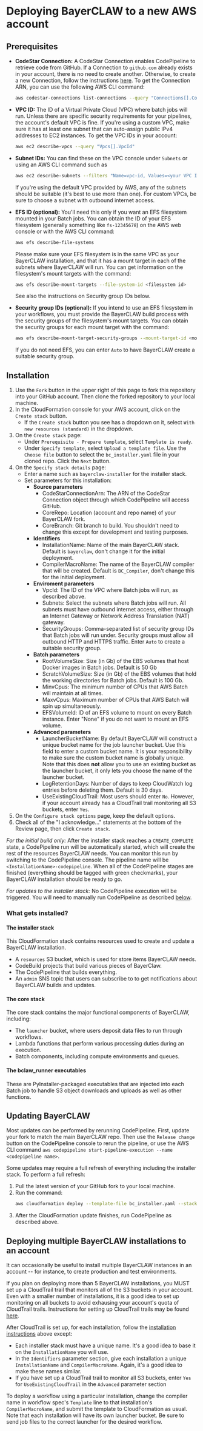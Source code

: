# Deploying BayerCLAW to a new AWS account
## Prerequisites

- **CodeStar Connection:** A CodeStar Connection enables CodePipeline to retrieve code from GitHub.
If a Connection to `github.com` already exists in your account, there is no need to create
another. Otherwise, to create a new Connection, follow the instructions [here](connection.md). To get the Connection
ARN, you can use the following AWS CLI command:
    ```bash
    aws codestar-connections list-connections --query "Connections[].ConnectionArn"
    ```

- **VPC ID:** The ID of a Virtual Private Cloud (VPC) where batch jobs will run. Unless there are specific security
    requirements for your pipelines, the account's default VPC is fine. If you're using a custom VPC, make sure it has
    at least one subnet that can auto-assign public IPv4 addresses to EC2 instances. To get the VPC IDs in your account:
    ```bash
    aws ec2 describe-vpcs --query "Vpcs[].VpcId"
    ```

- **Subnet IDs:**  You can find these on the VPC console under `Subnets` or using an AWS CLI command such as
    ```bash
    aws ec2 describe-subnets --filters "Name=vpc-id, Values=<your VPC ID>"
    ```
  
    If you're using the default VPC provided by AWS, any of the subnets should be suitable (it's best to use more 
    than one). For custom VPCs, be sure to choose a subnet with outbound internet access.

- **EFS ID (optional):**  You'll need this only if you want an EFS filesystem mounted in your Batch jobs. You can
    obtain the ID of your EFS filesystem (generally something like `fs-12345678`) on the AWS web console or with the
    AWS CLI command:
    ```bash
    aws efs describe-file-systems
    ```
  
    Please make sure your EFS filesystem is in the same VPC as your BayerCLAW installation, and that it has a mount target
    in each of the subnets where BayerCLAW will run. You can get information on the filesystem's mount targets with the
    command:
    ```bash
    aws efs describe-mount-targets --file-system-id <filesystem id>
    ```

    See also the instructions on Security group IDs below.

- **Security group IDs (optional):** If you intend to use an EFS filesystem in your workflows, you must provide the
    BayerCLAW build process with the security groups of the filesystem's mount targets. You can obtain the security
    groups for each mount target with the command:
    ```bash
    aws efs describe-mount-target-security-groups --mount-target-id <mount target id>
    ```

    If you do not need EFS, you can enter `Auto` to have BayerCLAW create a suitable security group.

## Installation
1. Use the `Fork` button in the upper right of this page to fork this repository into your GitHub account. Then 
clone the forked repository to your local machine.
2. In the CloudFormation console for your AWS account, click on the `Create stack` button.
    - If the `Create stack` button you see has a dropdown on it, select `With new resources (standard)` in the dropdown.
3. On the `Create stack` page:
    - Under `Prerequisite - Prepare template`, select `Template is ready`.
    - Under `Specify template`, select `Upload a template file`. Use the `Choose file` button to select the
    `bc_installer.yaml` file in your cloned repo. 
    Click the `Next` button.
4. On the `Specify stack details` page:
    - Enter a name such as `bayerclaw-installer` for the installer stack.
    - Set parameters for this installation:
        - **Source parameters**
            - CodeStarConnectionArn: The ARN of the CodeStar Connection object through which CodePipeline will
            access GitHub.
            - CoreRepo: Location (account and repo name) of your BayerCLAW fork.
            - CoreBranch: Git branch to build. You shouldn't need to change this except for development and testing
            purposes. 
        - **Identifiers**
            - InstallationName: Name of the main BayerCLAW stack. Default is `bayerclaw`, don't change it for the 
            initial deployment.
            - CompilerMacroName: The name of the BayerCLAW compiler that will be created. Default is `BC_Compiler`,
            don't change this for the initial deployment.
        - **Enviroment parameters**
            - VpcId: The ID of the VPC where Batch jobs will run, as described above.
            - Subnets: Select the subnets where Batch jobs will run. All subnets must have outbound internet
            access, either through an Internet Gateway or Network Address Translation (NAT) gateway.
            - SecurityGroups: Comma-separated list of security group IDs that Batch jobs will run under. Security groups
            must allow all outbound HTTP and HTTPS traffic. Enter `Auto` to create a suitable security group.
        - **Batch parameters**
            - RootVolumeSize: Size (in Gb) of the EBS volumes that host Docker images in Batch jobs. Default is 50 Gb
            - ScratchVolumeSize: Size (in Gb) of the EBS volumes that hold the working directories for Batch jobs.
            Default is 100 Gb.
            - MinvCpus: The minimum number of CPUs that AWS Batch will maintain at all times.
            - MaxvCpus: Maximum number of CPUs that AWS Batch will spin up simultaneously.
            - EFSVolumeId: ID of an EFS volume to mount on every Batch instance. Enter "None" if you do not want to
            mount an EFS volume.
        - **Advanced parameters**
            - LauncherBucketName: By default BayerCLAW will construct a unique bucket name for the job launcher bucket.
            Use this field to enter a custom bucket name. It is your responsibility to make sure the custom bucket
            name is globally unique. Note that this does **not** allow you to use an existing bucket as the launcher
            bucket, it only lets you choose the name of the launcher bucket.            
            - LogRetentionDays: Number of days to keep CloudWatch log entries before deleting them. Default is 30 days.
            - UseExistingCloudTrail: Most users should enter `No`. However, if your account already has a CloudTrail trail
            monitoring all S3 buckets, enter `Yes`.
5. On the `Configure stack options` page, keep the default options.
6. Check all of the "I acknowledge..." statements at the bottom of the Review page, then click `Create stack`.

*For the initial build only:* After the installer stack reaches a `CREATE_COMPLETE` state, a CodePipeline run
will be automatically started, which will create the rest of the resources BayerCLAW needs. You can monitor this
run by switching to the CodePipeline console. The pipeline name will be `<InstallationName>-codepipeline`. When
all of the CodePipeline stages are finished (everything should be tagged with green checkmarks), your BayerCLAW
installation should be ready to go.

*For updates to the installer stack:* No CodePipeline execution will be triggered. You will need to manually 
run CodePipeline as described [below](#updating-bayerclaw).
 
### What gets installed?

#### The installer stack
This CloudFormation stack contains resources used to create and update a BayerCLAW installation. 
- A `resources` S3 bucket, which is used for store items BayerCLAW needs.
- CodeBuild projects that build various pieces of BayerClaw.
- The CodePipeline that builds everything.
- An `admin` SNS topic that users can subscribe to to get notifications about BayerCLAW builds and updates.

#### The core stack
The core stack contains the major functional components of BayerCLAW, including:
- The `launcher` bucket, where users deposit data files to run through workflows.
- Lambda functions that perform various processing duties during an execution.
- Batch components, including compute environments and queues.

#### The bclaw_runner executables
These are PyInstaller-packaged executables that are injected into each Batch job to handle S3 object downloads
and uploads as well as other functions.

## Updating BayerCLAW

Most updates can be performed by rerunning CodePipeline. First, update your fork to match the main BayerCLAW repo.
Then use the `Release change` button on the CodePipeline console to rerun the pipeline, or use the AWS CLI command
`aws codepipeline start-pipeline-execution --name <codepipeline name>`.

Some updates may require a full refresh of everything including the installer stack. To perform a full refresh:
1. Pull the latest version of your GitHub fork to your local machine.
2. Run the command:
    ```bash
   aws cloudformation deploy --template-file bc_installer.yaml --stack-name <installer stack name>
   ```
3. After the CloudFormation update finishes, run CodePipeline as described above.

## Deploying multiple BayerCLAW installations to an account

It can occasionally be useful to install multiple BayerCLAW instances in an account -- for instance, to create production
and test environments.

If you plan on deploying more than 5 BayerCLAW installations, you MUST set up a CloudTrail trail that monitors all of the
S3 buckets in your account. Even with a smaller number of installations, it is a good idea to set up monitoring on all
buckets to avoid exhausing your account's quota of CloudTrail trails. Instructions for setting up CloudTrail trails
may be found [here](https://docs.aws.amazon.com/awscloudtrail/latest/userguide/cloudtrail-create-and-update-a-trail.html).

After CloudTrail is set up, for each installation, follow the [installation instructions](#installation) above
except:
- Each installer stack must have a unique name. It's a good idea to base it on the `InstallationName` you will use.
- In the `Identifiers` parameter section, give each installation a unique `InstallationName` and `CompilerMacroName`.
Again, it's a good idea to make these names similar.
- If you have set up a CloudTrail trail to monitor all S3 buckets, enter `Yes` for `UseExistingCloudTrail` in the
`Advanced` parameter section

To deploy a workflow using a particular installation, change the compiler name in workflow spec's `Template` line to
that installation's `CompilerMacroName`, and submit the template to CloudFormation as usual. Note that each
installation will have its own launcher bucket. Be sure to send job files to the correct launcher for the
desired workflow.
